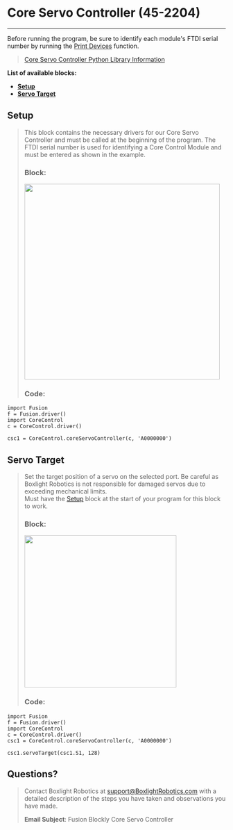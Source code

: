 # **Core Servo Controller (45-2204)**
-----
Before running the program, be sure to identify each module's FTDI serial number by running the [Print Devices](CoreControlDriver.md) function.

>[Core Servo Controller Python Library Information](Py_Core_Servo_Controller.md)  

**List of available blocks:**  

* [**Setup**](Blk_Core_Servo_Controller.md#setup)
* [**Servo Target**](Blk_Core_Servo_Controller.md#servo-target)

## **Setup**
>This block contains the necessary drivers for our Core Servo Controller and must be called at the beginning of the program. The FTDI serial number is used for identifying a Core Control Module and must be entered as shown in the example.
>
>### Block:
>
><img src="../img/Core_Control/csc_setup.PNG" width="450">
>
>### Code:
>>
    import Fusion
    f = Fusion.driver()
    import CoreControl
    c = CoreControl.driver()
>>
    csc1 = CoreControl.coreServoController(c, 'A0000000')
    
## **Servo Target**
>Set the target position of a servo on the selected port. Be careful as Boxlight Robotics is not responsible for damaged servos due to exceeding mechanical limits.  
Must have the [Setup](Blk_Core_Servo_Controller.md#setup) block at the start of your program for this block to work.
>
>### Block:
>
><img src="../img/Core_Control/csc_servoTarget.PNG" width="350">
>
>### Code:
>>
    import Fusion
    f = Fusion.driver()
    import CoreControl
    c = CoreControl.driver()
    csc1 = CoreControl.coreServoController(c, 'A0000000')
>>
    csc1.servoTarget(csc1.S1, 128)

## **Questions?**
>Contact Boxlight Robotics at [support@BoxlightRobotics.com](mailto:support@BoxlightRobotics.com) with a detailed description of the steps you have taken and observations you have made.
>
>**Email Subject**: Fusion Blockly Core Servo Controller